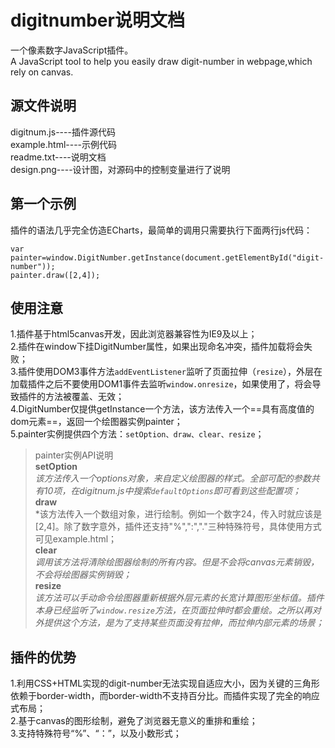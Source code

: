 # digitnumber说明文档
一个像素数字JavaScript插件。<br/>
A JavaScript tool to help you easily draw digit-number in webpage,which rely on canvas.

## 源文件说明
digitnum.js----插件源代码<br/>
example.html----示例代码<br/>
readme.txt----说明文档<br/>
design.png----设计图，对源码中的控制变量进行了说明

## 第一个示例
插件的语法几乎完全仿造ECharts，最简单的调用只需要执行下面两行js代码：
```
var painter=window.DigitNumber.getInstance(document.getElementById("digit-number"));
painter.draw([2,4]);
```

## 使用注意
1.插件基于html5canvas开发，因此浏览器兼容性为IE9及以上；<br/>
2.插件在window下挂DigitNumber属性，如果出现命名冲突，插件加载将会失败；<br/>
3.插件使用DOM3事件方法```addEventListener```监听了页面拉伸（```resize```），外层在加载插件之后不要使用DOM1事件去监听```window.onresize```，如果使用了，将会导致插件的方法被覆盖、无效；<br/>
4.DigitNumber仅提供getInstance一个方法，该方法传入一个==具有高度值的dom元素==，返回一个绘图器实例painter；<br/>
5.painter实例提供四个方法：```setOption、draw、clear、resize```；<br/>

>painter实例API说明<br/>
>**setOption**<br/>
>*该方法传入一个options对象，来自定义绘图器的样式。全部可配的参数共有10项，在digitnum.js中搜索```defaultOptions```即可看到这些配置项；*<br/>
>**draw**<br/>
>*该方法传入一个数组对象，进行绘制。例如一个数字24，传入时就应该是[2,4]。除了数字意外，插件还支持"%",":","."三种特殊符号，具体使用方式可见example.html；<br/>
>**clear**<br/>
>*调用该方法将清除绘图器绘制的所有内容。但是不会将canvas元素销毁，不会将绘图器实例销毁；*<br/>
>**resize**<br/>
>*该方法可以手动命令绘图器重新根据外层元素的长宽计算图形坐标值。插件本身已经监听了```window.resize```方法，在页面拉伸时都会重绘。之所以再对外提供这个方法，是为了支持某些页面没有拉伸，而拉伸内部元素的场景；*

## 插件的优势
1.利用CSS+HTML实现的digit-number无法实现自适应大小，因为关键的三角形依赖于border-width，而border-width不支持百分比。而插件实现了完全的响应式布局；<br/>
2.基于canvas的图形绘制，避免了浏览器无意义的重排和重绘；<br/>
3.支持特殊符号“%”、“：”，以及小数形式；